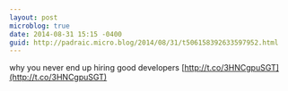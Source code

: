 ```yaml
---
layout: post
microblog: true
date: 2014-08-31 15:15 -0400
guid: http://padraic.micro.blog/2014/08/31/t506158392633597952.html
---
```

why you never end up hiring good developers [http://t.co/3HNCgpuSGT](http://t.co/3HNCgpuSGT)
